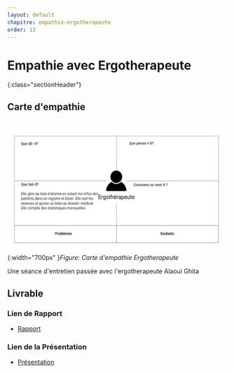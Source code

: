 ```yaml
---
layout: default
chapitre: empathie-ergotherapeute 
order: 13
---
```



# Empathie avec Ergotherapeute
{:class="sectionHeader"}

<!-- new slide -->
## Carte d'empathie 

![Empathie Ergotherapeute](./images/carte-empathie-service-de-reeducation-Ergotherapeute-Alaoui-Ghita.png){:width="700px" }*Figure: Carte d'empathie Ergotherapeute*

<!-- note -->

Une séance d'entretien passée avec l'ergotherapeute Alaoui Ghita 



## Livrable

### Lien de Rapport
- [Rapport](/besoin/empathie-ergotherapeute/rapport.html)


### Lien de la Présentation
- [Présentation](/besoin/empathie-ergotherapeute/presentation.html)


<!-- new slide -->
